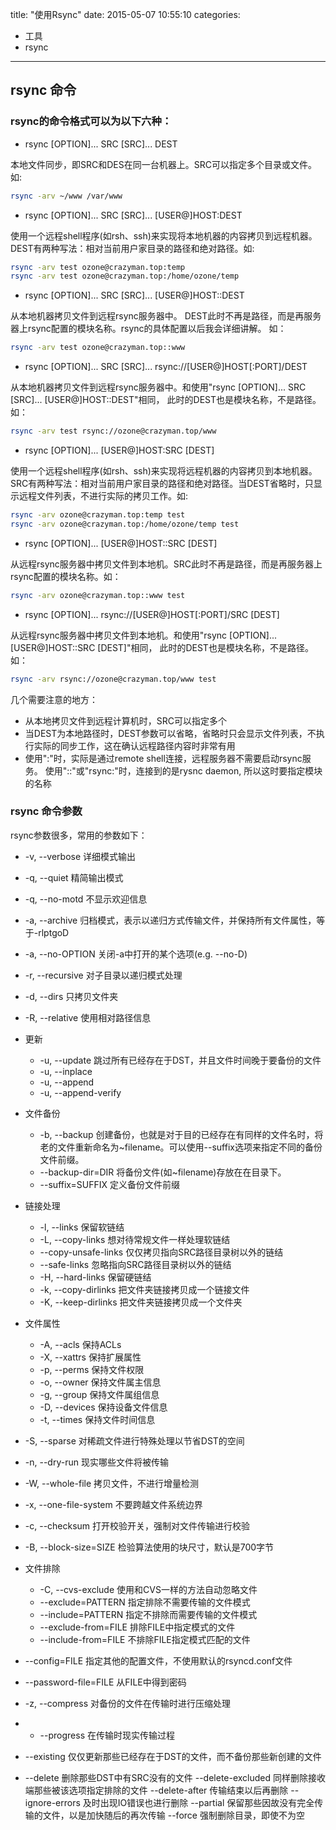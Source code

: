 title: "使用Rsync"
date: 2015-05-07 10:55:10
categories:
- 工具
- rsync
---

## rsync 命令

### rsync的命令格式可以为以下六种：

- rsync [OPTION]... SRC [SRC]... DEST

本地文件同步，即SRC和DES在同一台机器上。SRC可以指定多个目录或文件。如:

``` sh
rsync -arv ~/www /var/www
```

- rsync [OPTION]... SRC [SRC]... [USER@]HOST:DEST

使用一个远程shell程序(如rsh、ssh)来实现将本地机器的内容拷贝到远程机器。
DEST有两种写法：相对当前用户家目录的路径和绝对路径。如:

``` sh
rsync -arv test ozone@crazyman.top:temp
rsync -arv test ozone@crazyman.top:/home/ozone/temp
```

- rsync [OPTION]... SRC [SRC]... [USER@]HOST::DEST

从本地机器拷贝文件到远程rsync服务器中。
DEST此时不再是路径，而是再服务器上rsync配置的模块名称。rsync的具体配置以后我会详细讲解。
如：

``` sh
rsync -arv test ozone@crazyman.top::www
```

- rsync [OPTION]... SRC [SRC]... rsync://[USER@]HOST[:PORT]/DEST

从本地机器拷贝文件到远程rsync服务器中。和使用"rsync [OPTION]... SRC [SRC]... [USER@]HOST::DEST"相同， 此时的DEST也是模块名称，不是路径。如：

``` sh
rsync -arv test rsync://ozone@crazyman.top/www
```

- rsync [OPTION]... [USER@]HOST:SRC [DEST]

使用一个远程shell程序(如rsh、ssh)来实现将远程机器的内容拷贝到本地机器。SRC有两种写法：相对当前用户家目录的路径和绝对路径。当DEST省略时，只显示远程文件列表，不进行实际的拷贝工作。如:

``` sh
rsync -arv ozone@crazyman.top:temp test 
rsync -arv ozone@crazyman.top:/home/ozone/temp test 
```

- rsync [OPTION]... [USER@]HOST::SRC [DEST]

从远程rsync服务器中拷贝文件到本地机。SRC此时不再是路径，而是再服务器上rsync配置的模块名称。如：

``` sh
rsync -arv ozone@crazyman.top::www test
```

- rsync [OPTION]... rsync://[USER@]HOST[:PORT]/SRC [DEST]

从远程rsync服务器中拷贝文件到本地机。和使用"rsync [OPTION]... [USER@]HOST::SRC [DEST]"相同， 此时的DEST也是模块名称，不是路径。如：

``` sh
rsync -arv rsync://ozone@crazyman.top/www test
```

几个需要注意的地方：

- 从本地拷贝文件到远程计算机时，SRC可以指定多个
- 当DEST为本地路径时，DEST参数可以省略，省略时只会显示文件列表，不执行实际的同步工作，这在确认远程路径内容时非常有用
- 使用":"时，实际是通过remote shell连接，远程服务器不需要启动rsync服务。 使用"::"或"rsync:"时，连接到的是rysnc daemon, 所以这时要指定模块的名称

### rsync 命令参数

rsync参数很多，常用的参数如下：

- -v, --verbose                 详细模式输出
- -q, --quiet                   精简输出模式
- -q, --no-motd                 不显示欢迎信息
- -a, --archive                 归档模式，表示以递归方式传输文件，并保持所有文件属性，等于-rlptgoD
- -a, --no-OPTION               关闭-a中打开的某个选项(e.g. --no-D)
- -r, --recursive               对子目录以递归模式处理
- -d, --dirs                    只拷贝文件夹
- -R, --relative                使用相对路径信息
- 更新
    + -u, --update  跳过所有已经存在于DST，并且文件时间晚于要备份的文件
    + -u, --inplace
    + -u, --append
    + -u, --append-verify

- 文件备份
    + -b, --backup                  创建备份，也就是对于目的已经存在有同样的文件名时，将老的文件重新命名为~filename。可以使用--suffix选项来指定不同的备份文件前缀。
    + --backup-dir=DIR              将备份文件(如~filename)存放在在目录下。
    + --suffix=SUFFIX               定义备份文件前缀

- 链接处理
    + -l, --links                   保留软链结
    + -L, --copy-links              想对待常规文件一样处理软链结
    + --copy-unsafe-links           仅仅拷贝指向SRC路径目录树以外的链结
    + --safe-links                  忽略指向SRC路径目录树以外的链结
    + -H, --hard-links              保留硬链结
    + -k, --copy-dirlinks           把文件夹链接拷贝成一个链接文件
    + -K, --keep-dirlinks           把文件夹链接拷贝成一个文件夹

- 文件属性
    + -A, --acls                    保持ACLs
    + -X, --xattrs                  保持扩展属性
    + -p, --perms                   保持文件权限
    + -o, --owner                   保持文件属主信息
    + -g, --group                   保持文件属组信息
    + -D, --devices                 保持设备文件信息
    + -t, --times                   保持文件时间信息

- -S, --sparse                      对稀疏文件进行特殊处理以节省DST的空间
- -n, --dry-run                     现实哪些文件将被传输
- -W, --whole-file                  拷贝文件，不进行增量检测
- -x, --one-file-system             不要跨越文件系统边界
- -c, --checksum                    打开校验开关，强制对文件传输进行校验
- -B, --block-size=SIZE             检验算法使用的块尺寸，默认是700字节

- 文件排除
    + -C, --cvs-exclude                 使用和CVS一样的方法自动忽略文件
    + --exclude=PATTERN                 指定排除不需要传输的文件模式
    + --include=PATTERN                 指定不排除而需要传输的文件模式
    + --exclude-from=FILE               排除FILE中指定模式的文件
    + --include-from=FILE               不排除FILE指定模式匹配的文件

- --config=FILE                         指定其他的配置文件，不使用默认的rsyncd.conf文件
- --password-file=FILE                  从FILE中得到密码
- -z, --compress                        对备份的文件在传输时进行压缩处理
- - --progress                            在传输时现实传输过程
- --existing                            仅仅更新那些已经存在于DST的文件，而不备份那些新创建的文件
- --delete                              删除那些DST中有SRC没有的文件
--delete-excluded                       同样删除接收端那些被该选项指定排除的文件
--delete-after                          传输结束以后再删除
--ignore-errors                         及时出现IO错误也进行删除
--partial                               保留那些因故没有完全传输的文件，以是加快随后的再次传输
--force                                 强制删除目录，即使不为空